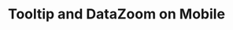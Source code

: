 ---
title: Tooltip and DataZoom on Mobile
category: line, dataZoom
titleCN: Tooltip and DataZoom on Mobile
---